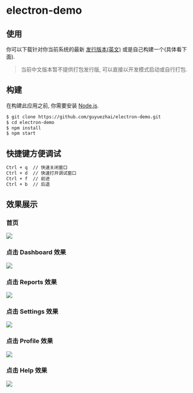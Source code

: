 # electron-demo

## 使用

你可以下载针对你当前系统的最新 [发行版本(英文)](https://github.com/guyuezhai/electron-demo.git) 或是自己构建一个(具体看下面).

> 当前中文版本暂不提供打包发行版, 可以直接以开发模式启动或自行打包.

## 构建

在构建此应用之前, 你需要安装 [Node.js](https://nodejs.org).

```bash
$ git clone https://github.com/guyuezhai/electron-demo.git
$ cd electron-demo
$ npm install
$ npm start
```

## 快捷键方便调试

```bash
Ctrl + q  // 快速关闭窗口
Ctrl + d  // 快速打开调试窗口
Ctrl + f  // 前进
Ctrl + b  // 后退
```
## 效果展示
###  首页
![](https://github.com/guyuezhai/electron-demo/tree/master/app/image/head.jpg)  
###  点击 Dashboard 效果
![](https://github.com/guyuezhai/electron-demo/tree/master/app/image/dashboard.jpg) 
###  点击 Reports 效果
![](https://github.com/guyuezhai/electron-demo/tree/master/app/image/report.jpg) 
###  点击 Settings 效果
![](https://github.com/guyuezhai/electron-demo/tree/master/app/image/setting.jpg) 
###  点击 Profile 效果
![](https://github.com/guyuezhai/electron-demo/tree/master/app/image/profile.jpg) 
###  点击 Help 效果
![](https://github.com/guyuezhai/electron-demo/tree/master/app/image/help.jpg) 